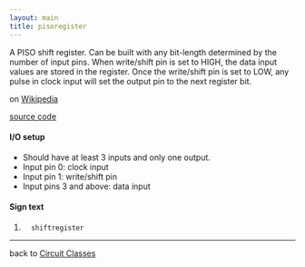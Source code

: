 ```yaml
---
layout: main
title: pisoregister
---
```


A PISO shift register. Can be built with any bit-length determined by the number of input pins.
When write/shift pin is set to HIGH, the data input values are stored in the register.
Once the write/shift pin is set to LOW, any pulse in clock input will set the output pin to the next register bit.
 
on [Wikipedia](http://en.wikipedia.org/wiki/Shift_register)

[source code](https://github.com/eisental/BasicCircuits/blob/master/src/main/java/org/tal/basiccircuits/pisoregister.java)

#### I/O setup 
* Should have at least 3 inputs and only one output.
* Input pin 0: clock input
* Input pin 1: write/shift pin
* Input pins 3 and above: data input
#### Sign text
1. `   shiftregister   `
***
back to [Circuit Classes](Home)
